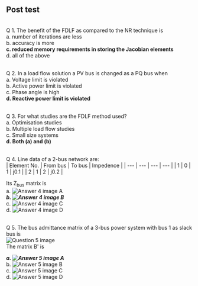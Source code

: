 ## Post test
<br>
Q 1. The benefit of the FDLF as compared to the NR technique is<br>
a. number of iterations are less<br>
b. accuracy is more<br>
<b>c. reduced memory requirements in storing the Jacobian elements</b><br>
d. all of the above<br><br>


Q 2. In a load flow solution a PV bus is changed as a PQ bus when<br>
a. Voltage limit is violated</br>
b. Active power limit is violated<br>
c. Phase angle is high<br>
<b>d. Reactive power limit is violated</b><br><br>

Q 3. For what studies are the FDLF method used?<br>
a. Optimisation studies<br>
b. Multiple load flow studies<br>
c. Small size systems<br>
<b>d. Both (a) and (b)</b><br><br>

Q 4. Line data of a 2-bus network are:<br>
| Element No. | From bus | To bus | Impedence |
| --- | --- | --- | --- |
| 1 | 0 | 1 | j0.1 |
| 2 | 1 | 2 | j0.2 |

Its Z<sub>bus</sub> matrix is
<br>
a. ![Answer 4 image A](images/Post_A4_A.png)<br>
<em><b>b. ![Answer 4 image B](images/Post_A4_B.png)</b></em><br>
c. ![Answer 4 image C](images/Post_A4_C.png)<br>
d. ![Answer 4 image D](images/Post_A4_D.png)<br><br>

Q 5. The bus admittance matrix of a 3-bus power system with bus 1 as slack bus is<br>
![Question 5 image](images/Post_Q5.png)<br>
The matrix B' is

<em><b>a. ![Answer 5 image A](images/Post_A5_A.png)</b></em><br>
b. ![Answer 5 image B](images/Post_A5_B.png)<br>
c. ![Answer 5 image C](images/Post_A5_C.png)<br>
d. ![Answer 5 image D](images/Post_A5_D.png)